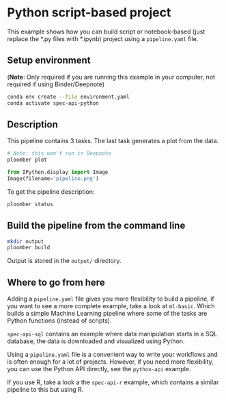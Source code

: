 # Python script-based project

This example shows how you can build script or notebook-based (just replace the
*.py files with *.ipynb) project using a ``pipeline.yaml`` file.

## Setup environment

(**Note**: Only required if you are running this example in your computer, not
required if using Binder/Deepnote)

~~~sh
conda env create --file environment.yaml
conda activate spec-api-python
~~~

## Description

This pipeline contains 3 tasks. The last task generates a plot from the data.

```bash tags=["bash"]
# Note: this won't run in Deepnote
ploomber plot
```

```python
from IPython.display import Image
Image(filename='pipeline.png')
```


To get the pipeline description:

```bash tags=["bash"]
ploomber status
```

## Build the pipeline from the command line

```bash tags=["bash"]
mkdir output
ploomber build
```

Output is stored in the ``output/`` directory.

## Where to go from here

Adding a `pipeline.yaml` file gives you more flexibility to build a pipeline,
if you want to see a more complete example, take a look at `ml-basic`. Which
builds a simple Machine Learning pipeline where some of the tasks are Python
functions (instead of scripts).

`spec-api-sql` contains an example where data manipulation starts in a SQL
database, the data is downloaded and visualized using Python.

Using a `pipeline.yaml` file is a convenient way to write your workflows and is
often enough for a lot of projects. However, if you need more flexibility, you
can use the Python API directly, see the `python-api` example.

If you use R, take a look a the `spec-api-r` example, which contains a similar
pipeline to this but using R.

